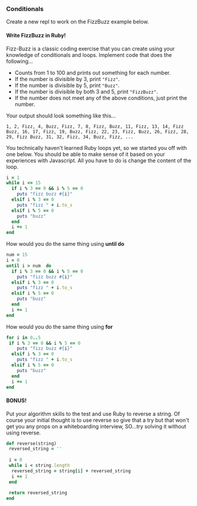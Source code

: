 ### Conditionals

Create a new repl to work on the FizzBuzz example below. 

#### Write FizzBuzz in Ruby!

Fizz-Buzz is a classic coding exercise that you can create using your knowledge of conditionals and loops. Implement code that does the following...

* Counts from 1 to 100 and prints out something for each number.
* If the number is divisible by 3, print `"Fizz"`.
* If the number is divisible by 5, print `"Buzz"`.
* If the number is divisible by both 3 and 5, print `"FizzBuzz"`.
* If the number does not meet any of the above conditions, just print the number.

Your output should look something like this...
```
1, 2, Fizz, 4, Buzz, Fizz, 7, 8, Fizz, Buzz, 11, Fizz, 13, 14, Fizz Buzz, 16, 17, Fizz, 19, Buzz, Fizz, 22, 23, Fizz, Buzz, 26, Fizz, 28, 29, Fizz Buzz, 31, 32, Fizz, 34, Buzz, Fizz, ...
```

You technically haven't learned Ruby loops yet, so we started you off with one below. You should be able to make sense of it based on your experiences with Javascript. All you have to do is change the content of the loop.

```rb
i = 1
while i <= 15
  if i % 3 == 0 && i % 5 == 0
    puts "fizz buzz #{i}"
  elsif i % 3 == 0
    puts "fizz " + i.to_s
  elsif i % 5 == 0
    puts "buzz"
  end
  i += 1
end
```

How would you do the same thing using **until do**
```rb
num = 15
i = 0
until i > num  do
  if i % 3 == 0 && i % 5 == 0
    puts "fizz buzz #{i}"
  elsif i % 3 == 0
    puts "fizz " + i.to_s
  elsif i % 5 == 0
    puts "buzz"
  end
  i += 1
end
```

How would you do the same thing using **for**
```rb
for i in 0..5
 if i % 3 == 0 && i % 5 == 0
    puts "fizz buzz #{i}"
  elsif i % 3 == 0
    puts "fizz " + i.to_s
  elsif i % 5 == 0
    puts "buzz"
  end
  i += 1
end
```
#### BONUS!
Put your algorithm skills to the test and use Ruby to reverse a string.  Of course your initial thought is to use reverse so give that a try but that won't get you any props on  a whiteboarding interview, SO...try solving it without using reverse.  

```ruby
def reverse(string)
 reversed_string = ''
 
 i = 0 
 while i < string.length 
  reversed_string = string[i] + reversed_string
  i += 1 
 end
 
 return reversed_string
end
```
